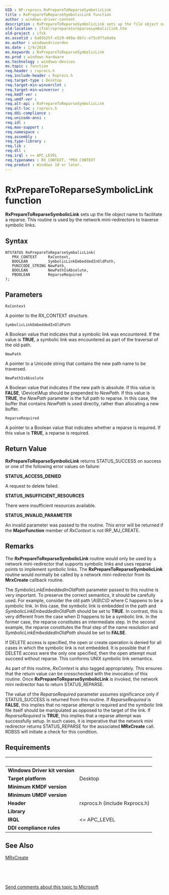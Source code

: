 ```yaml
---
UID : NF:rxprocs.RxPrepareToReparseSymbolicLink
title : RxPrepareToReparseSymbolicLink function
author : windows-driver-content
description : RxPrepareToReparseSymbolicLink sets up the file object name to facilitate a reparse. This routine is used by the network mini-redirectors to traverse symbolic links.
old-location : ifsk\rxpreparetoreparsesymboliclink.htm
old-project : ifsk
ms.assetid : 6a05b25f-e529-469a-8bfc-e75c0f7a9a8a
ms.author : windowsdriverdev
ms.date : 1/9/2018
ms.keywords : RxPrepareToReparseSymbolicLink
ms.prod : windows-hardware
ms.technology : windows-devices
ms.topic : function
req.header : rxprocs.h
req.include-header : Rxprocs.h
req.target-type : Desktop
req.target-min-winverclnt : 
req.target-min-winversvr : 
req.kmdf-ver : 
req.umdf-ver : 
req.alt-api : RxPrepareToReparseSymbolicLink
req.alt-loc : rxprocs.h
req.ddi-compliance : 
req.unicode-ansi : 
req.idl : 
req.max-support : 
req.namespace : 
req.assembly : 
req.type-library : 
req.lib : 
req.dll : 
req.irql : <= APC_LEVEL
req.typenames : RX_CONTEXT, *PRX_CONTEXT
req.product : Windows 10 or later.
---
```



# RxPrepareToReparseSymbolicLink function
<b>RxPrepareToReparseSymbolicLink</b> sets up the file object name to facilitate a reparse. This routine is used by the network mini-redirectors to traverse symbolic links.

## Syntax

````
NTSTATUS RxPrepareToReparseSymbolicLink(
   PRX_CONTEXT     RxContext,
   BOOLEAN         SymbolicLinkEmbeddedInOldPath,
   PUNICODE_STRING NewPath,
   BOOLEAN         NewPathIsAbsolute,
   PBOOLEAN        ReparseRequired
);
````

## Parameters

`RxContext`

A pointer to the RX_CONTEXT structure.

`SymbolicLinkEmbeddedInOldPath`

A Boolean value that indicates that a symbolic link was encountered. If the value is <b>TRUE</b>, a symbolic link was encountered as part of the traversal of the old path.

`NewPath`

A pointer to a Unicode string that contains the new path name to be traversed.

`NewPathIsAbsolute`

A Boolean value that indicates if the new path is absolute. If this value is <b>FALSE</b>, \Device\Mup should be prepended to <i>NewPath</i>. If this value is <b>TRUE</b>, the <i>NewPath</i> parameter is the full path to reparse. In this case, the buffer that contains <i>NewPath</i> is used directly, rather than allocating a new buffer.

`ReparseRequired`

A pointer to a Boolean value that indicates whether a reparse is required. If this value is <b>TRUE</b>, a reparse is required.


## Return Value

<b>RxPrepareToReparseSymbolicLink</b> returns STATUS_SUCCESS on success or one of the following error values on failure: 
<dl>
<dt><b>STATUS_ACCESS_DENIED</b></dt>
</dl>A request to delete failed.
<dl>
<dt><b>STATUS_INSUFFICIENT_RESOURCES</b></dt>
</dl>There were insufficient resources available.
<dl>
<dt><b>STATUS_INVALID_PARAMETER</b></dt>
</dl>An invalid parameter was passed to the routine. This error will be returned if the <b>MajorFunction</b> member of <i>RxContext </i>is not IRP_MJ_CREATE.

## Remarks

The <b>RxPrepareToReparseSymbolicLink</b> routine would only be used by a network mini-redirector that supports symbolic links and uses reparse points to implement symbolic links. The <b>RxPrepareToReparseSymbolicLink</b> routine would normally be called by a network mini-redirector from its <b>MrxCreate</b> callback routine.

The <i>SymbolicLinkEmbeddedInOldPath</i> parameter passed to this routine is very important. To preserve the correct semantics, it should be carefully used. For example, consider the old path \A\B\C\D where C happens to be a symbolic link. In this case, the symbolic link is embedded in the path and <i>SymbolicLinkEmbeddedInOldPath</i> should be set to <b>TRUE</b>. In contrast, this is very different from the case when D happens to be a symbolic link. In the former case, the reparse constitutes an intermediate step. In the second example, the reparse constitutes the final step of the name resolution and <i>SymbolicLinkEmbeddedInOldPath</i> should be set to <b>FALSE</b>.

If DELETE access is specified, the open or create operation is denied for all cases in which the symbolic link is not embedded. It is possible that if DELETE access were the only one specified, then the open attempt must succeed without reparse. This conforms UNIX symbolic link semantics.

As part of this routine, <i>RxContext</i> is also tagged appropriately. This ensures that the return value can be crosschecked with the invocation of this routine. Once <b>RxPrepareToReparseSymbolicLink</b> is invoked, the network mini redirector has to return STATUS_REPARSE.

The value of the <i>ReparseRequired</i> parameter assumes significance only if STATUS_SUCCESS is returned from this routine. If <i>ReparseRequired</i> is <b>FALSE</b>, this implies that no reparse attempt is required and the symbolic link file itself should be manipulated as opposed to the target of the link. If <i>ReparseRequired</i> is <b>TRUE</b>, this implies that a reparse attempt was successfully setup. In such cases, it is imperative that the network mini redirector returns STATUS_REPARSE for the associated <b>MRxCreate</b> call. RDBSS will initiate a check for this condition.

## Requirements
| &nbsp; | &nbsp; |
| ---- |:---- |
| **Windows Driver kit version** |  |
| **Target platform** | Desktop |
| **Minimum KMDF version** |  |
| **Minimum UMDF version** |  |
| **Header** | rxprocs.h (include Rxprocs.h) |
| **Library** |  |
| **IRQL** | <= APC_LEVEL |
| **DDI compliance rules** |  |

## See Also

<dl>
<dt>
<a href="https://msdn.microsoft.com/library/windows/hardware/ff549862">MRxCreate</a>
</dt>
</dl>
 

 

<a href="mailto:wsddocfb@microsoft.com?subject=Documentation%20feedback [ifsk\ifsk]:%20RxPrepareToReparseSymbolicLink routine%20 RELEASE:%20(1/9/2018)&amp;body=%0A%0APRIVACY STATEMENT%0A%0AWe use your feedback to improve the documentation. We don't use your email address for any other purpose, and we'll remove your email address from our system after the issue that you're reporting is fixed. While we're working to fix this issue, we might send you an email message to ask for more info. Later, we might also send you an email message to let you know that we've addressed your feedback.%0A%0AFor more info about Microsoft's privacy policy, see http://privacy.microsoft.com/en-us/default.aspx." title="Send comments about this topic to Microsoft">Send comments about this topic to Microsoft</a>